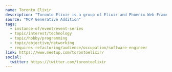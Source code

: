 ```yaml
---
name: Toronto Elixir
description: "Toronto Elixir is a group of Elixir and Phoenix Web Framework enthusiasts that will meet regularly to explore the Elixir programming language and related technologies."
source: "MCP Generative Addition"
tags:
  - instance-of/event/event-series
  - topic/interest/technology
  - topic/hobby/programming
  - topic/objective/networking
  - requires-refactoring/audience/occupation/software-engineer
link: https://www.meetup.com/torontoelixir/
social:
  twitter: https://twitter.com/torontoelixir
---
```

